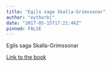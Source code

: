 ```yaml
---
title: "Egils saga Skalla-Grímssonar"
author: "eythorbj"
date: "2017-05-15T17:21:46Z"
pinned: FALSE
---
```


Egils saga Skalla-Grímssonar

[Link to the book](https://bookdown.org/eythorbj/Egils_saga/)
